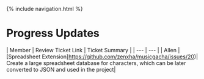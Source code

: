 {% include navigation.html %}

# Progress Updates

| Member | Review Ticket Link | Ticket Summary |
| ---   | ---    |
| Allen | [Spreadsheet Extension]https://github.com/zenxha/musicgacha/issues/20)| Create a large spreadsheet database for characters, which can be later converted to JSON and used in the project|

